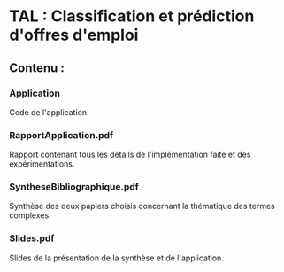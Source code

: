 # TAL : Classification et prédiction d'offres d'emploi
 ## Contenu :
 
 ### Application
 Code de l'application.
 
 ### RapportApplication.pdf
 
 Rapport contenant tous les détails de l'implémentation faite et des expérimentations.
 
 ### SyntheseBibliographique.pdf
 
 Synthèse des deux papiers choisis concernant la thématique des termes complexes.
 
 ### Slides.pdf
 
 Slides de la présentation de la synthèse et de l'application.
 
 
